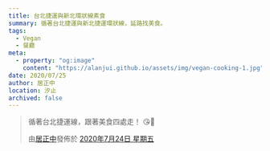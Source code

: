 ```yaml
---
title: 台北捷運與新北環狀線素食
summary: 循著台北捷運與新北捷運環狀線，延路找美食。
tags:
  - Vegan
  - 餐廳
meta:
  - property: "og:image"
    content: "https://alanjui.github.io/assets/img/vegan-cooking-1.jpg"
date: 2020/07/25
author: 居正中
location: 汐止
archived: false
---
```


<div id="fb-root"></div>
<script async defer crossorigin="anonymous" src="https://connect.facebook.net/zh_TW/sdk.js#xfbml=1&version=v7.0&appId=1451889031632624&autoLogAppEvents=1" nonce="GXFET68G"></script>

<div class="fb-post" data-href="https://www.facebook.com/AlanJui/posts/10213688894215178" data-show-text="true" data-width=""><blockquote cite="https://developers.facebook.com/AlanJui/posts/10213688894215178" class="fb-xfbml-parse-ignore"><p>循著台北捷運線，跟著美食四處走！   😘🥳</p>由<a href="#" role="button">居正中</a>發佈於&nbsp;<a href="https://developers.facebook.com/AlanJui/posts/10213688894215178">2020年7月24日 星期五</a></blockquote></div>

